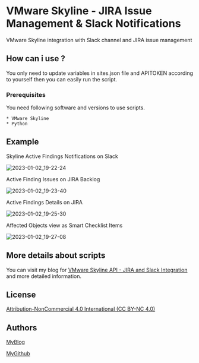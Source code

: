 # VMware Skyline - JIRA Issue Management & Slack Notifications
VMware Skyline integration with Slack channel and JIRA issue management

## How can i use ?

You only need to update variables in sites.json file and APITOKEN according to yourself then you can easily run the script.

### Prerequisites

You need following software and versions to use scripts.

```
* VMware Skyline
* Python
```
## Example
Skyline Active Findings Notifications on Slack

![2023-01-02_19-22-24](https://user-images.githubusercontent.com/6716206/223789277-ed901e7f-ac57-48ec-a558-9b029560d41b.png)

Active Finding Issues on JIRA Backlog

![2023-01-02_19-23-40](https://user-images.githubusercontent.com/6716206/223789381-46a933e6-4c37-4c02-b98f-8325a1abe878.png)

Active Findings Details on JIRA

![2023-01-02_19-25-30](https://user-images.githubusercontent.com/6716206/223789448-74993739-7218-4095-9297-9133625e5a80.png)

Affected Objects view as Smart Checklist Items

![2023-01-02_19-27-08](https://user-images.githubusercontent.com/6716206/223789475-64455fe1-3f66-4776-bc80-ab66a7fe27b2.png)


## More details about scripts

You can visit my blog for [VMware Skyline API - JIRA and Slack Integration](https://vmbro.com/en/vmware-skyline-api-ile-jira-ticket-yonetimi/) and more detailed information.



## License

[Attribution-NonCommercial 4.0 International (CC BY-NC 4.0)](https://creativecommons.org/licenses/by-nc/4.0/)

## Authors


[MyBlog](https://vmbro.com/)

[MyGithub](https://github.com/vmbro)
